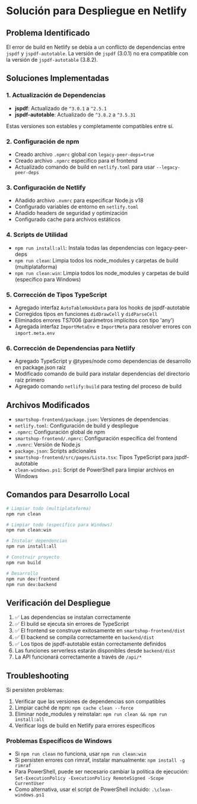 # Solución para Despliegue en Netlify

## Problema Identificado
El error de build en Netlify se debía a un conflicto de dependencias entre `jspdf` y `jspdf-autotable`. La versión de `jspdf` (3.0.1) no era compatible con la versión de `jspdf-autotable` (3.8.2).

## Soluciones Implementadas

### 1. Actualización de Dependencias
- **jspdf**: Actualizado de `^3.0.1` a `^2.5.1`
- **jspdf-autotable**: Actualizado de `^3.8.2` a `^3.5.31`

Estas versiones son estables y completamente compatibles entre sí.

### 2. Configuración de npm
- Creado archivo `.npmrc` global con `legacy-peer-deps=true`
- Creado archivo `.npmrc` específico para el frontend
- Actualizado comando de build en `netlify.toml` para usar `--legacy-peer-deps`

### 3. Configuración de Netlify
- Añadido archivo `.nvmrc` para especificar Node.js v18
- Configurado variables de entorno en `netlify.toml`
- Añadido headers de seguridad y optimización
- Configurado cache para archivos estáticos

### 4. Scripts de Utilidad
- `npm run install:all`: Instala todas las dependencias con legacy-peer-deps
- `npm run clean`: Limpia todos los node_modules y carpetas de build (multiplataforma)
- `npm run clean:win`: Limpia todos los node_modules y carpetas de build (específico para Windows)

### 5. Corrección de Tipos TypeScript
- Agregado interfaz `AutoTableHookData` para los hooks de jspdf-autotable
- Corregidos tipos en funciones `didDrawCell` y `didParseCell`
- Eliminados errores TS7006 (parámetros implícitos con tipo 'any')
- Agregada interfaz `ImportMetaEnv` e `ImportMeta` para resolver errores con `import.meta.env`

### 6. Corrección de Dependencias para Netlify
- Agregado TypeScript y @types/node como dependencias de desarrollo en package.json raíz
- Modificado comando de build para instalar dependencias del directorio raíz primero
- Agregado comando `netlify:build` para testing del proceso de build

## Archivos Modificados
- `smartshop-frontend/package.json`: Versiones de dependencias
- `netlify.toml`: Configuración de build y despliegue
- `.npmrc`: Configuración global de npm
- `smartshop-frontend/.npmrc`: Configuración específica del frontend
- `.nvmrc`: Versión de Node.js
- `package.json`: Scripts adicionales
- `smartshop-frontend/src/pages/Lista.tsx`: Tipos TypeScript para jspdf-autotable
- `clean-windows.ps1`: Script de PowerShell para limpiar archivos en Windows

## Comandos para Desarrollo Local
```bash
# Limpiar todo (multiplataforma)
npm run clean

# Limpiar todo (específico para Windows)
npm run clean:win

# Instalar dependencias
npm run install:all

# Construir proyecto
npm run build

# Desarrollo
npm run dev:frontend
npm run dev:backend
```

## Verificación del Despliegue
1. ✅ Las dependencias se instalan correctamente
2. ✅ El build se ejecuta sin errores de TypeScript
3. ✅ El frontend se construye exitosamente en `smartshop-frontend/dist`
4. ✅ El backend se compila correctamente en `backend/dist`
5. ✅ Los tipos de jspdf-autotable están correctamente definidos
6. Las funciones serverless estarán disponibles desde `backend/dist`
7. La API funcionará correctamente a través de `/api/*`

## Troubleshooting
Si persisten problemas:
1. Verificar que las versiones de dependencias son compatibles
2. Limpiar caché de npm: `npm cache clean --force`
3. Eliminar node_modules y reinstalar: `npm run clean && npm run install:all`
4. Verificar logs de build en Netlify para errores específicos

### Problemas Específicos de Windows
- Si `npm run clean` no funciona, usar `npm run clean:win`
- Si persisten errores con rimraf, instalar manualmente: `npm install -g rimraf`
- Para PowerShell, puede ser necesario cambiar la política de ejecución: `Set-ExecutionPolicy -ExecutionPolicy RemoteSigned -Scope CurrentUser`
- Como alternativa, usar el script de PowerShell incluido: `.\clean-windows.ps1` 